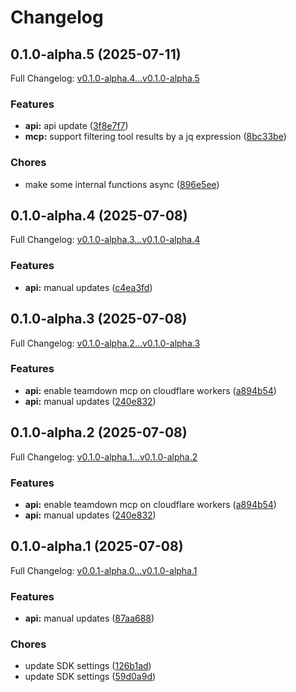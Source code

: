 # Changelog

## 0.1.0-alpha.5 (2025-07-11)

Full Changelog: [v0.1.0-alpha.4...v0.1.0-alpha.5](https://github.com/teardown-dev/stainless-typescript/compare/v0.1.0-alpha.4...v0.1.0-alpha.5)

### Features

* **api:** api update ([3f8e7f7](https://github.com/teardown-dev/stainless-typescript/commit/3f8e7f7d6cbb79bc62062d7fdea7c42fdcac7a2c))
* **mcp:** support filtering tool results by a jq expression ([8bc33be](https://github.com/teardown-dev/stainless-typescript/commit/8bc33be9bd2c4d470876bb55895adc7dceb1db27))


### Chores

* make some internal functions async ([896e5ee](https://github.com/teardown-dev/stainless-typescript/commit/896e5eea9fb1f490d86fa8179ff39a013964f7ec))

## 0.1.0-alpha.4 (2025-07-08)

Full Changelog: [v0.1.0-alpha.3...v0.1.0-alpha.4](https://github.com/teardown-dev/stainless-typescript/compare/v0.1.0-alpha.3...v0.1.0-alpha.4)

### Features

* **api:** manual updates ([c4ea3fd](https://github.com/teardown-dev/stainless-typescript/commit/c4ea3fde5e755c74b585c77c113d0c1628c18626))

## 0.1.0-alpha.3 (2025-07-08)

Full Changelog: [v0.1.0-alpha.2...v0.1.0-alpha.3](https://github.com/teardown-dev/stainless-typescript/compare/v0.1.0-alpha.2...v0.1.0-alpha.3)

### Features

* **api:** enable teamdown mcp on cloudflare workers ([a894b54](https://github.com/teardown-dev/stainless-typescript/commit/a894b541aeae588fe722ccf2674774a806db4db1))
* **api:** manual updates ([240e832](https://github.com/teardown-dev/stainless-typescript/commit/240e8326f40a008f13102495c8811c1baf87ad9c))

## 0.1.0-alpha.2 (2025-07-08)

Full Changelog: [v0.1.0-alpha.1...v0.1.0-alpha.2](https://github.com/teardown-dev/stainless-typescript/compare/v0.1.0-alpha.1...v0.1.0-alpha.2)

### Features

* **api:** enable teamdown mcp on cloudflare workers ([a894b54](https://github.com/teardown-dev/stainless-typescript/commit/a894b541aeae588fe722ccf2674774a806db4db1))
* **api:** manual updates ([240e832](https://github.com/teardown-dev/stainless-typescript/commit/240e8326f40a008f13102495c8811c1baf87ad9c))

## 0.1.0-alpha.1 (2025-07-08)

Full Changelog: [v0.0.1-alpha.0...v0.1.0-alpha.1](https://github.com/teardown-dev/stainless-typescript/compare/v0.0.1-alpha.0...v0.1.0-alpha.1)

### Features

* **api:** manual updates ([87aa688](https://github.com/teardown-dev/stainless-typescript/commit/87aa6882037af1e35b9873eaba41f10519bb1f45))


### Chores

* update SDK settings ([126b1ad](https://github.com/teardown-dev/stainless-typescript/commit/126b1adb239275302f071ffc214acbb0036ffe5b))
* update SDK settings ([59d0a9d](https://github.com/teardown-dev/stainless-typescript/commit/59d0a9de3568e0bfbe09e4cf1db6331c2e7b44bb))
